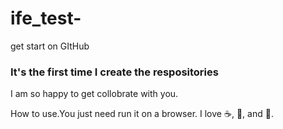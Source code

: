 # ife_test-
get start on GItHub 
### It's the first time I create the respositories
I am so happy to get collobrate with you.

How to use.You just need run it on a browser.
I love :coffee:, :pizza:, and :dancer:.
